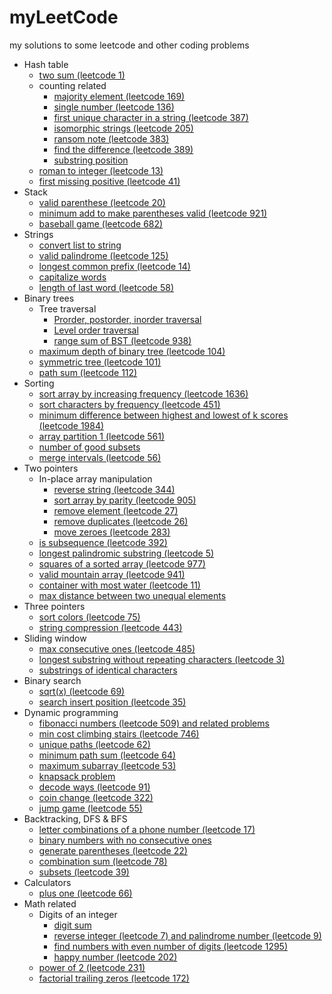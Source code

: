 # myLeetCode
my solutions to some leetcode and other coding problems

* Hash table
  * [two sum (leetcode 1)](/leetcode/two_sum.md)
  * counting related
    * [majority element (leetcode 169)](/leetcode/majority_element.md)
    * [single number (leetcode 136)](/leetcode/single_number.md)
    * [first unique character in a string (leetcode 387)](/leetcode/first_unique_character.md)
    * [isomorphic strings (leetcode 205)](/leetcode/isomorphic_strings.md)
    * [ransom note (leetcode 383)](/leetcode/ransom_note.md)
    * [find the difference (leetcode 389)](/leetcode/find_the_difference.md)
    * [substring position](/leetcode/substring_position.md) 
  * [roman to integer (leetcode 13)](/leetcode/roman_to_integer.md) 
  * [first missing positive (leetcode 41)](/leetcode/first_missing_positive.md)
* Stack
  * [valid parenthese (leetcode 20)](/leetcode/valid_parenthese.md)
  * [minimum add to make parentheses valid (leetcode 921)](/leetcode/make_parentheses_valid.md)
  * [baseball game (leetcode 682)](/leetcode/baseball_game.md)
* Strings
  * [convert list to string](/leetcode/convert_list_to_string.md)
  * [valid palindrome (leetcode 125)](/leetcode/valid_palindrome.md) 
  * [longest common prefix (leetcode 14)](/leetcode/longest_common_prefix.md)
  * [capitalize words](/leetcode/capitalize_words.ipynb)  
  * [length of last word (leetcode 58)](/leetcode/length_of_last_word.md)
* Binary trees
  * Tree traversal
    * [Prorder, postorder, inorder traversal](/leetcode/tree_traversal.md)
    * [Level order traversal](/leetcode/level_order_traversal.md)
    * [range sum of BST (leetcode 938)](/leetcode/range_sum_of_BST.md)
  * [maximum depth of binary tree (leetcode 104)](/leetcode/maximum_depth_of_binary_tree.md)
  * [symmetric tree (leetcode 101)](/leetcode/symmetric_tree.md)
  * [path sum (leetcode 112)](/leetcode/path_sum.md)
* Sorting
  * [sort array by increasing frequency (leetcode 1636)](/leetcode/sort_array_by_increasing_frequency.md)
  * [sort characters by frequency (leetcode 451)](/leetcode/sort_characters_by_frequency.md)
  * [minimum difference between highest and lowest of k scores (leetcode 1984)](/leetcode/min_difference_between_highest_and_lowest.md)
  * [array partition 1 (leetcode 561)](/leetcode/array_partition1.md)
  * [number of good subsets](/leetcode/number_of_good_subsets.md)
  * [merge intervals (leetcode 56)](/leetcode/merge_intervals.md)
* Two pointers
  * In-place array manipulation
    * [reverse string (leetcode 344)](/leetcode/reverse_string.md)
    * [sort array by parity (leetcode 905)](/leetcode/sort_array_by_parity.md)
    * [remove element (leetcode 27)](/leetcode/remove_element.md)
    * [remove duplicates (leetcode 26)](/leetcode/remove_duplicates.md)
    * [move zeroes (leetcode 283)](/leetcode/move_zeroes.md)
  * [is subsequence (leetcode 392)](/leetcode/is_subsequence.md)
  * [longest palindromic substring (leetcode 5)](/leetcode/longest_palindromic_substring.md)
  * [squares of a sorted array (leetcode 977)](/leetcode/sqaures_of_a_sorted_array.md)
  * [valid mountain array (leetcode 941)](/leetcode/valid_mountain_array.md)
  * [container with most water (leetcode 11)](/leetcode/container_with_most_water.md)
  * [max distance between two unequal elements](/leetcode/max_distance.md)
* Three pointers
  * [sort colors (leetcode 75)](/leetcode/sort_colors.md)
  * [string compression (leetcode 443)](/leetcode/string_compression.md) 
* Sliding window
  * [max consecutive ones (leetcode 485)](/leetcode/max_consecutive_ones.md)
  * [longest substring without repeating characters (leetcode 3)](/leetcode/longest_substring.md)
  * [substrings of identical characters](/leetcode/substrings_of_identical_characters.md)
* Binary search
  * [sqrt(x) (leetcode 69)](/leetcode/sqrt(x).md)
  * [search insert position (leetcode 35)](/leetcode/search_insert_position.md) 
* Dynamic programming
  * [fibonacci numbers (leetcode 509) and related problems](/leetcode/fib.md)
  * [min cost climbing stairs (leetcode 746)](/leetcode/min_cost_climbing_stairs.md)
  * [unique paths (leetcode 62)](/leetcode/unique_paths.md)
  * [minimum path sum (leetcode 64)](/leetcode/minimum_path_sum.md)
  * [maximum subarray (leetcode 53)](/leetcode/maximum_subarray.md)
  * [knapsack problem](/leetcode/knapsack.md)
  * [decode ways (leetcode 91)](/leetcode/decode_ways.md)
  * [coin change (leetcode 322)](/leetcode/coin_change.md)
  * [jump game (leetcode 55)](/leetcode/jump_game.md) 
* Backtracking, DFS & BFS
  * [letter combinations of a phone number (leetcode 17)](/leetcode/letter_combination.md)
  * [binary numbers with no consecutive ones](/leetcode/no_consecutive_ones.md)
  * [generate parentheses (leetcode 22)](/leetcode/generate_parentheses.md)
  * [combination sum (leetcode 78)](/leetcode/combination_sum.md)
  * [subsets (leetcode 39)](/leetcode/subsets.md)
* Calculators
  * [plus one (leetcode 66)](/leetcode/plus_one.md) 
* Math related
  * Digits of an integer
    * [digit sum](/leetcode/digit_sum.md)
    * [reverse integer (leetcode 7) and palindrome number (leetcode 9)](/leetcode/reverse_integer.md)
    * [find numbers with even number of digits (leetcode 1295)](/leetcode/even_number_of_digits.md)
    * [happy number (leetcode 202)](/leetcode/happy_number.md)
  * [power of 2 (leetcode 231)](/leetcode/powerof2.py)
  * [factorial trailing zeros (leetcode 172)](/leetcode/trailing0.md)
  

